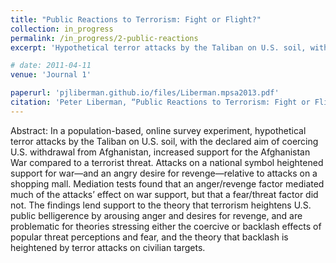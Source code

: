```yaml
---
title: "Public Reactions to Terrorism: Fight or Flight?"
collection: in_progress
permalink: /in_progress/2-public-reactions
excerpt: 'Hypothetical terror attacks by the Taliban on U.S. soil, with the declared aim of coercing U.S. withdrawal from Afghanistan, increased support for the Afghanistan War compared to a terrorist threat, an effect mediated by anger and revenge but not by fear or threat perceptions.'

# date: 2011-04-11
venue: 'Journal 1'

paperurl: 'pjliberman.github.io/files/Liberman.mpsa2013.pdf' 
citation: 'Peter Liberman, “Public Reactions to Terrorism: Fight or Flight?”, presented at the Annual Meeting of the Midwest Political Science Association, Chicago, IL, April 11–14, 2013.'
---
```


Abstract: In a population-based, online survey experiment, hypothetical terror attacks by the Taliban on U.S. soil, with the declared aim of coercing U.S. withdrawal from Afghanistan, increased support for the Afghanistan War compared to a terrorist threat. Attacks on a national symbol heightened support for war—and an angry desire for revenge—relative to attacks on a shopping mall. Mediation tests found that an anger/revenge factor mediated much of the attacks’ effect on war support, but that a fear/threat factor did not. The findings lend support to the theory that terrorism heightens U.S. public belligerence by arousing anger and desires for revenge, and are problematic for theories stressing either the coercive or backlash effects of popular threat perceptions and fear, and the theory that backlash is heightened by terror attacks on civilian targets. 


<!-- [Read paper here](http://www.foreignaffairs.com/articles/141036/peter-liberman-and-julie-a-george/will-conquest-pdf) -->

<!-- Recommended citation: Your Name, You. (2009). "Paper Title Number 1." <i>Journal 1</i>. 1(1). -->

